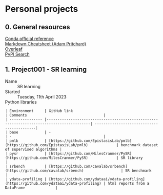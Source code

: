 # Personal projects

## 0. General resources

[Conda official reference](https://docs.conda.io/en/latest/index.html)<br>
[Markdown Cheatsheet (Adam Pritchard)](https://github.com/adam-p/markdown-here/wiki/Markdown-Cheatsheet)<br>
[Overleaf](https://www.overleaf.com/)<br>
[PyPI Search](https://pypi.org/)

## 1. Project001 - SR learning

<dl>
  <dt>Name</dt>
  <dd>SR learning</dd>

  <dt>Started</dt>
  <dd>Tuesday, 11th April 2023</dd>
  
  <dt>Python libraries</dt>
  <dd></dd>
</dl>

    | Environment     | GitHub link                                                                              | Comments                                   |
    | --------------- |------------------------------------------------------------------------------------------| -------------------------------------------|
    | base            | -                                                                                        | -                                          |
    | pmlb            | [https://github.com/EpistasisLab/pmlb](https://github.com/EpistasisLab/pmlb)             | benchmark dataset of supervised algorithms |
    | pysr            | [https://github.com/MilesCranmer/PySR](https://github.com/MilesCranmer/PySR)             | SR library                                 |
    | srbench         | [https://github.com/cavalab/srbench](https://github.com/cavalab/srbench)                 | SR benchmark                               |
    | ydata-profiling | [https://github.com/ydataai/ydata-profiling](https://github.com/ydataai/ydata-profiling) | html reports from a DataFrame              |


